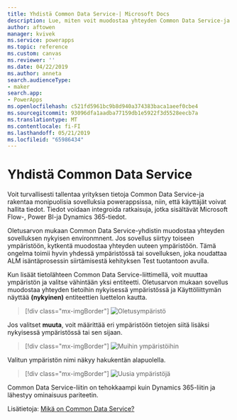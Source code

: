 ```yaml
---
title: Yhdistä Common Data Service-| Microsoft Docs
description: Lue, miten voit muodostaa yhteyden Common Data Service-ja käyttää sitä sovellusten luomiseen powerappsissa.
author: aftowen
manager: kvivek
ms.service: powerapps
ms.topic: reference
ms.custom: canvas
ms.reviewer: ''
ms.date: 04/22/2019
ms.author: anneta
search.audienceType:
- maker
search.app:
- PowerApps
ms.openlocfilehash: c521fd5961bc9b8d940a374383baca1aeef0cbe4
ms.sourcegitcommit: 93096dfa1aadba77159db1e5922f3d5528eecb7a
ms.translationtype: MT
ms.contentlocale: fi-FI
ms.lasthandoff: 05/21/2019
ms.locfileid: "65986434"
---
```

# <a name="connect-to-common-data-service"></a>Yhdistä Common Data Service

Voit turvallisesti tallentaa yrityksen tietoja Common Data Service-ja rakentaa monipuolisia sovelluksia powerappsissa, niin, että käyttäjät voivat hallita tiedot. Tiedot voidaan integroida ratkaisuja, jotka sisältävät Microsoft Flow-, Power BI-ja Dynamics 365-tiedot.

Oletusarvon mukaan Common Data Service-yhdistin muodostaa yhteyden sovelluksen nykyisen environmnent. Jos sovellus siirtyy toiseen ympäristöön, kytkentä muodostaa yhteyden uuteen ympäristöön. Tämä ongelma toimii hyvin yhdessä ympäristössä tai sovelluksen, joka noudattaa ALM isäntäprosessin siirtämisestä kehityksen Test tuotantoon avulla.

Kun lisäät tietolähteen Common Data Service-liittimellä, voit muuttaa ympäristön ja valitse vähintään yksi entiteetti. Oletusarvon mukaan sovellus muodostaa yhteyden tietoihin nykyisessä ympäristössä ja Käyttöliittymän näyttää **(nykyinen)** entiteettien luettelon kautta.

> [!div class="mx-imgBorder"]
> ![Oletusympäristö](media/connection-common-data-service/common-data-service-connection-change-environment.png)

Jos valitset **muuta**, voit määrittää eri ympäristöön tietojen siitä lisäksi nykyisessä ympäristössä tai sen sijaan.

> [!div class="mx-imgBorder"]
> ![Muihin ympäristöihin](media/connection-common-data-service/common-data-service-connection-select-environment.png)

Valitun ympäristön nimi näkyy hakukentän alapuolella.

> [!div class="mx-imgBorder"]
> ![Uusia ympäristöjä](media/connection-common-data-service/common-data-service-connection-after-change-environment.png)

Common Data Service-liitin on tehokkaampi kuin Dynamics 365-liitin ja lähestyy ominaisuus pariteetin.

Lisätietoja: [Mikä on Common Data Service?](../../common-data-service/data-platform-intro.md)
